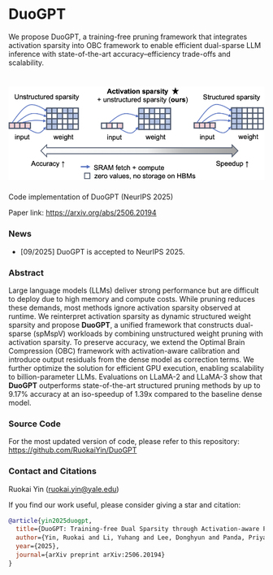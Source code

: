 # DuoGPT

We propose DuoGPT, a training-free pruning framework that integrates activation sparsity into OBC framework to enable efficient dual-sparse LLM inference with state-of-the-art accuracy–efficiency trade-offs and scalability.

<h1 align="center">   
    <img src="./img/intro.png" width="1000">  
</h1>  

Code implementation of DuoGPT (NeurIPS 2025)

Paper link: https://arxiv.org/abs/2506.20194

### News
- [09/2025] DuoGPT is accepted to NeurIPS 2025.

### Abstract
Large language models (LLMs) deliver strong performance but are difficult to deploy due to high memory and compute costs. While pruning reduces these demands, most methods ignore activation sparsity observed at runtime. We reinterpret activation sparsity as dynamic structured weight sparsity and propose **DuoGPT**, a unified framework that constructs dual-sparse (spMspV) workloads by combining unstructured weight pruning with activation sparsity. To preserve accuracy, we extend the Optimal Brain Compression (OBC) framework with activation-aware calibration and introduce output residuals from the dense model as correction terms. We further optimize the solution for efficient GPU execution, enabling scalability to billion-parameter LLMs. Evaluations on LLaMA-2 and LLaMA-3 show that **DuoGPT** outperforms state-of-the-art structured pruning methods by up to 9.17\% accuracy at an iso-speedup of 1.39x compared to the baseline dense model.

### Source Code
For the most updated version of code, please refer to this repository: https://github.com/RuokaiYin/DuoGPT


### Contact and Citations
Ruokai Yin (ruokai.yin@yale.edu)

If you find our work useful, please consider giving a star and citation:

```bibtex 
@article{yin2025duogpt,
  title={DuoGPT: Training-free Dual Sparsity through Activation-aware Pruning in LLMs},
  author={Yin, Ruokai and Li, Yuhang and Lee, Donghyun and Panda, Priyadarshini},
  year={2025},
  journal={arXiv preprint arXiv:2506.20194}
}
```
